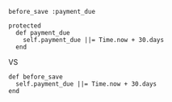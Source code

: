     before_save :payment_due

    protected
      def payment_due
        self.payment_due ||= Time.now + 30.days
      end

VS

    def before_save
      self.payment_due ||= Time.now + 30.days
    end